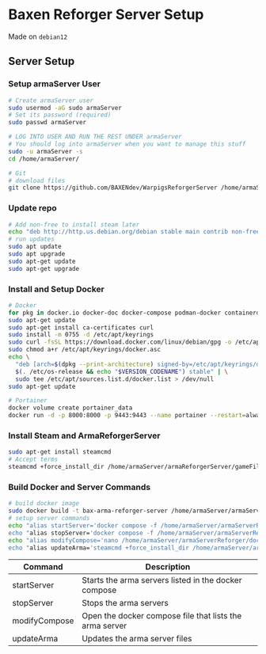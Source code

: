 # Baxen Reforger Server Setup

Made on `debian12`

## Server Setup

### Setup armaServer User
```sh
# Create armaServer user
sudo usermod -aG sudo armaServer
# Set its password (required)
sudo passwd armaServer

# LOG INTO USER AND RUN THE REST UNDER armaServer
# You should log into armaServer when you want to manage this stuff
sudo -u armaServer -s
cd /home/armaServer/

# Git
# download files
git clone https://github.com/BAXENdev/WarpigsReforgerServer /home/armaServer/armaReforgerServer
```

### Update repo
```sh
# Add non-free to install steam later
echo "deb http://http.us.debian.org/debian stable main contrib non-free" | sudo tee -a /etc/apt/sources.list
# run updates
sudo apt update
sudo apt upgrade
sudo apt-get update
sudo apt-get upgrade
```

### Install and Setup Docker
```sh
# Docker
for pkg in docker.io docker-doc docker-compose podman-docker containerd runc; do sudo apt-get remove $pkg; done
sudo apt-get update
sudo apt-get install ca-certificates curl
sudo install -m 0755 -d /etc/apt/keyrings
sudo curl -fsSL https://download.docker.com/linux/debian/gpg -o /etc/apt/keyrings/docker.asc
sudo chmod a+r /etc/apt/keyrings/docker.asc
echo \
  "deb [arch=$(dpkg --print-architecture) signed-by=/etc/apt/keyrings/docker.asc] https://download.docker.com/linux/debian \
  $(. /etc/os-release && echo "$VERSION_CODENAME") stable" | \
  sudo tee /etc/apt/sources.list.d/docker.list > /dev/null
sudo apt-get update

# Portainer
docker volume create portainer_data
docker run -d -p 8000:8000 -p 9443:9443 --name portainer --restart=always -v /var/run/docker.sock:/var/run/docker.sock -v portainer_data:/data portainer/portainer-ce:2.21.5
```

### Install Steam and ArmaReforgerServer
```sh
sudo apt-get install steamcmd
# Accept terms
steamcmd +force_install_dir /home/armaServer/armaReforgerServer/gameFiles +login anonymous +app_update 1874900 validate +exit
```

### Build Docker and Server Commands
```sh
# build docker image
sudo docker build -t bax-arma-reforger-server /home/armaServer/armaServerReforger/docker/bax-arma-reforger-server
# setup server commands
echo "alias startServer='docker compose -f /home/armaServer/armaServerReforger/docker/Servers/docker-compose.yaml up -d' >> sudo /etc/bash.bashrc
echo "alias stopServer='docker compose -f /home/armaServer/armaServerReforger/docker/Servers/docker-compose.yaml down' >> sudo /etc/bash.bashrc
echo "alias modifyCompose='nano /home/armaServer/armaServerReforger/docker/Servers/docker-compose.yaml' >> sudo /etc/bash.bashrc
echo "alias updateArma='steamcmd +force_install_dir /home/armaServer/armaReforgerServer/gameFiles +login anonymous +app_update 1874900 validate +exit' >> sudo /etc/bash.bashrc
```

| Command | Description |
|-|-|
| startServer | Starts the arma servers listed in the docker compose |
| stopServer | Stops the arma servers |
| modifyCompose | Open the docker compose file that lists the arma server |
| updateArma | Updates the arma server files |
